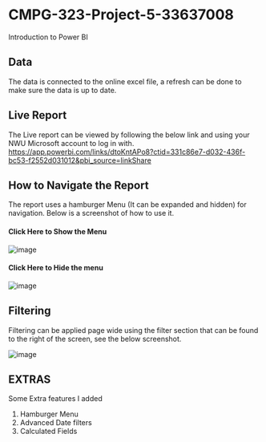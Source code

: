 # CMPG-323-Project-5-33637008
Introduction to Power BI
## Data
The data is connected to the online excel file, a refresh can be done to make sure the data is up to date.
## Live Report
The Live report can be viewed by following the below link and using your NWU Microsoft account to log in with.
https://app.powerbi.com/links/dtoKntAPo8?ctid=331c86e7-d032-436f-bc53-f2552d031012&pbi_source=linkShare
## How to Navigate the Report
The report uses a hamburger Menu (It can be expanded and hidden) for navigation.
Below is a screenshot of how to use it.

#### Click Here to Show the Menu
![image](https://user-images.githubusercontent.com/56234654/201096636-1d94436e-7b25-4878-9a9f-f8c56783bdc4.png)

#### Click Here to Hide the menu
![image](https://user-images.githubusercontent.com/56234654/201096653-85812215-0b87-4de7-b51d-ef54b35a5842.png)

## Filtering
Filtering can be applied page wide using the filter section that can be found to the right of the screen, see the below screenshot.

![image](https://user-images.githubusercontent.com/56234654/201097848-f3bb9fa1-7dfc-4fad-b6a7-f57657d33653.png)

## EXTRAS
Some Extra features I added
1. Hamburger Menu
2. Advanced Date filters
3. Calculated Fields
